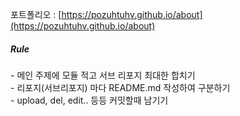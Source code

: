 포트폴리오 : [https://pozuhtuhv.github.io/about](https://pozuhtuhv.github.io/about)<br>

##### Rule

\- 메인 주제에 모듈 적고 서브 리포지 최대한 합치기<br>
\- 리포지(서브리포지) 마다 README.md 작성하여 구분하기<br>
\- upload, del, edit.. 등등 커밋할때 남기기
